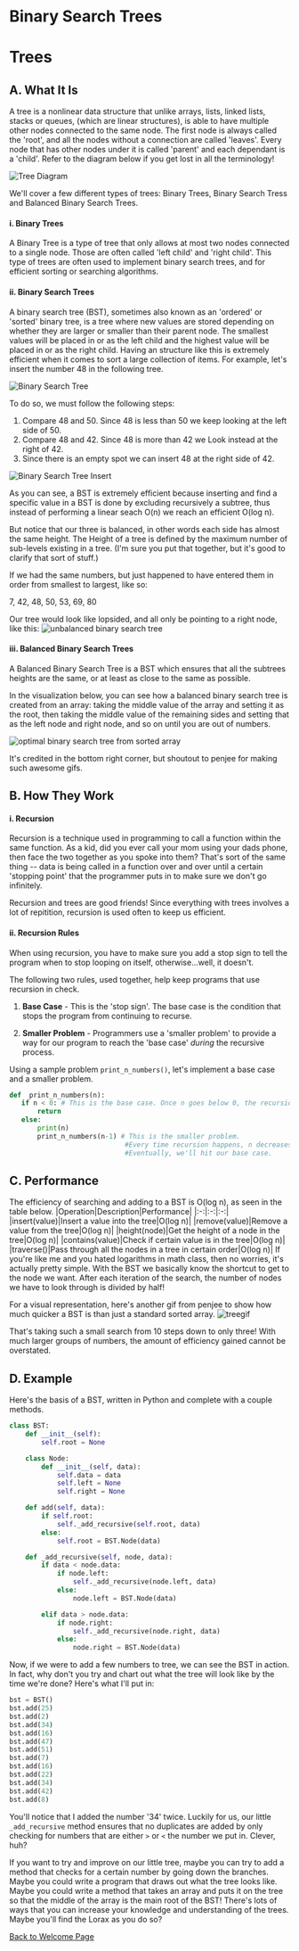 # Binary Search Trees
# Trees
## A. What It Is
A tree is a nonlinear data structure that unlike arrays, lists, linked lists, stacks or queues, (which are linear structures), is able to have multiple other nodes connected to the same node. The first node is always called the 'root', and all the nodes without a connection are called 'leaves'. Every node that has other nodes under it is called 'parent' and each dependant is a 'child'. Refer to the diagram below if you get lost in all the terminology!

![Tree Diagram](tree.png)

We'll cover a few different types of trees: Binary Trees, Binary Search Tress and Balanced Binary Search Trees.

#### i. Binary Trees
A Binary Tree is a type of tree that only allows at most two nodes connected to a single node. Those are often called 'left child' and 'right child'. This type of trees are often used to implement binary search trees, and for efficient sorting or searching algorithms.
 
#### ii. Binary Search Trees
A binary search tree (BST), sometimes also known as an 'ordered' or 'sorted' binary tree, is a tree where new values are stored depending on whether they are larger or smaller than their parent node. The smallest values will be placed in or as the left child and the highest value will be placed in or as the right child. Having an structure like this is extremely efficient when it comes to sort a large collection of items. For example, let's insert the number 48 in the following tree.

![Binary Search Tree](Binary_search_tree.png)

To do so, we must follow the following steps:
1. Compare 48 and 50. Since 48 is less than 50 we keep looking at the left side of 50.
2. Compare 48 and 42. Since 48 is more than 42 we Look instead at the right of 42.
3. Since there is an empty spot we can insert 48 at the right side of 42.

![Binary Search Tree Insert](Binary_search_tree_insert.png)

As you can see, a BST is extremely efficient because inserting and find a specific value in a BST is done by excluding recursively a subtree, thus instead of performing a linear seach O(n) we reach an efficient O(log n).

But notice that our three is balanced, in other words each side has almost the same height. The Height of a tree is defined by the maximum number of sub-levels existing in a tree. (I'm sure you put that together, but it's good to clarify that sort of stuff.)

If we had the same numbers, but just happened to have entered them in order from smallest to largest, like so: 

7, 42, 48, 50, 53, 69, 80

Our  tree would look like lopsided, and all only be pointing to a right node, like this:
![unbalanced binary search tree](unbalanced_binary_search_tree.png)

#### iii. Balanced Binary Search Trees

A Balanced Binary Search Tree is a BST which ensures that all the subtrees heights are the same, or at least as close to the same as possible.

In the visualization below, you can see how a balanced binary search tree is created from an array: taking the middle value of the array and setting it as the root, then taking the middle value of the remaining sides and setting that as the left node and right node, and so on until you are out of numbers.

![optimal binary search tree from sorted array](optimal-binary-search-tree-from-sorted-array.gif)

It's credited in the bottom right corner, but shoutout to penjee for making such awesome gifs.

## B. How They Work

#### i. Recursion

Recursion is a technique used in programming to call a function within the same function. As a kid, did you ever call your mom using your dads phone, then face the two together as you spoke into them? That's sort of the same thing -- data is being called in a function over and over until a certain 'stopping point' that the programmer puts in to make sure we don't go infinitely.

Recursion and trees are good friends! Since everything with trees involves a lot of repitition, recursion is used often to keep us efficient. 

#### ii. Recursion Rules

When using recursion, you have to make sure you add a stop sign to tell the program when to stop looping on itself, otherwise...well, it doesn't.

The following two rules, used together, help keep programs that use recursion in check.

1. __Base Case__ - This is the 'stop sign'. The base case is the condition that stops the program from continuing to recurse.

2. __Smaller Problem__ - Programmers use a 'smaller problem' to provide a way for our program to reach the 'base case' *during* the recursive process.

Using a sample problem `print_n_numbers()`, let's implement a base case and a smaller problem.

 ```python
 def  print_n_numbers(n):
    if n < 0: # This is the base case. Once n goes below 0, the recursion stops.
        return
    else:
        print(n)
        print_n_numbers(n-1) # This is the smaller problem. 
                              #Every time recursion happens, n decreases by 1. 
                              #Eventually, we'll hit our base case.
 ```

## C. Performance
The efficiency of searching and adding to a BST is  O(log n), as seen in the table below. 
|Operation|Description|Performance|
|:-:|:-:|:-:|
|insert(value)|Insert a value into the tree|O(log n)|
|remove(value)|Remove a value from the tree|O(log n)|
|height(node)|Get the height of a node in the tree|O(log n)|
|contains(value)|Check if certain value is in the tree|O(log n)|
|traverse()|Pass through all the nodes in a tree in certain order|O(log n)|
If you're like me and you hated logarithms in math class, then no worries, it's actually pretty simple. With the BST we basically know the shortcut to get to the node we want. After each iteration of the search, the number of nodes we have to look through is divided by half!


For a visual representation, here's another gif from penjee to show how much quicker a BST is than just a standard sorted array.
![treegif](Binary_search_tree_example.gif)

That's taking such a small search from 10 steps down to only three! With much larger groups of numbers, the amount of efficiency gained cannot be overstated.
## D. Example

Here's the basis of a BST, written in Python and complete with a couple methods.

```python
class BST:
    def __init__(self):
        self.root = None

    class Node:
        def __init__(self, data):
            self.data = data
            self.left = None
            self.right = None

    def add(self, data):
        if self.root:
            self._add_recursive(self.root, data)
        else:
            self.root = BST.Node(data)

    def _add_recursive(self, node, data):
        if data < node.data:
            if node.left:
                self._add_recursive(node.left, data)
            else:
                node.left = BST.Node(data)

        elif data > node.data:
            if node.right:
                self._add_recursive(node.right, data)
            else:
                node.right = BST.Node(data)
```
Now, if we were to add a few numbers to tree, we can see the BST in action. In fact, why don't you try and chart out what the tree will look like by the time we're done?
Here's what I'll put in:
```python
bst = BST()
bst.add(25)
bst.add(2)
bst.add(34)
bst.add(16)
bst.add(47)
bst.add(51)
bst.add(7)
bst.add(16)
bst.add(22)
bst.add(34)
bst.add(42)
bst.add(8)
```
You'll notice that I added the number '34' twice. Luckily for us, our little `_add_recursive` method ensures that no duplicates are added by only checking for numbers that are either `>` or `<` the number we put in. Clever, huh?

If you want to try and improve on our little tree, maybe you can try to add a method that checks for a certain number by going down the branches. Maybe you could write a program that draws out what the tree looks like. Maybe you could write a method that takes an array and puts it on the tree so that the middle of the array is the main root of the BST! There's lots of ways that you can increase your knowledge and understanding of the trees. Maybe you'll find the Lorax as you do so?

[Back to Welcome Page](0-welcome.md)